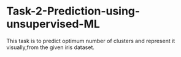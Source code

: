 # Task-2-Prediction-using-unsupervised-ML

This task is to predict optimum number of clusters and represent it visually,from the given iris dataset.
